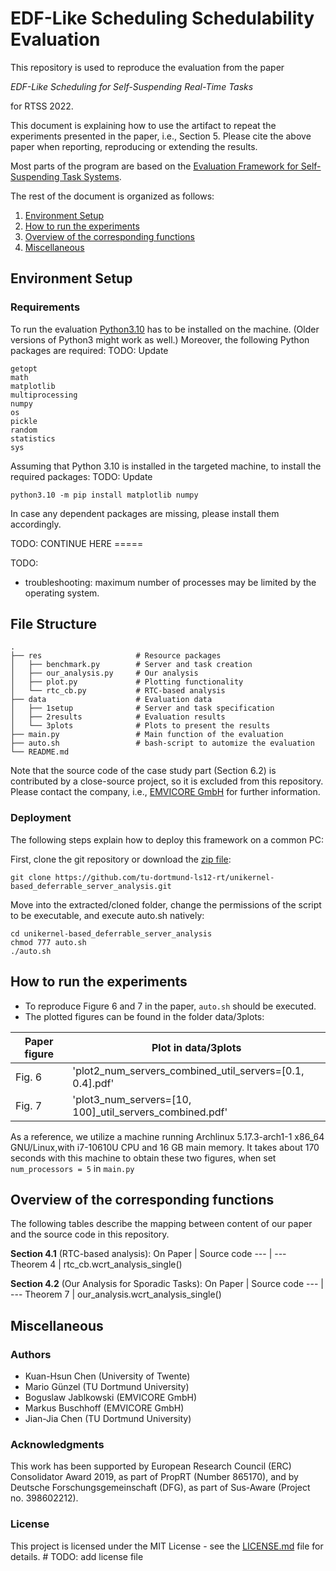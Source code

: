 # EDF-Like Scheduling Schedulability Evaluation

This repository is used to reproduce the evaluation from the paper

_EDF-Like Scheduling for Self-Suspending Real-Time Tasks_

for RTSS 2022.

This document is explaining how to use the artifact to repeat the experiments presented in the paper, i.e., Section 5.
Please cite the above paper when reporting, reproducing or extending the results.

Most parts of the program are based on
the [Evaluation Framework for Self-Suspending Task Systems](https://github.com/tu-dortmund-ls12-rt/SSSEvaluation).

The rest of the document is organized as follows:

1. [Environment Setup](#environment-setup)
2. [How to run the experiments](#how-to-run-the-experiments)
3. [Overview of the corresponding functions](#overview-of-the-corresponding-functions)
4. [Miscellaneous](#miscellaneous)

## Environment Setup

### Requirements

To run the evaluation [Python3.10](https://www.python.org/downloads/release/python-3100/) has to be installed on the
machine.
(Older versions of Python3 might work as well.)
Moreover, the following Python packages are required: TODO: Update

```
getopt
math
matplotlib
multiprocessing
numpy
os
pickle
random
statistics
sys
```

Assuming that Python 3.10 is installed in the targeted machine, to install the required packages: TODO: Update

```
python3.10 -m pip install matplotlib numpy
```

In case any dependent packages are missing, please install them accordingly.

TODO: CONTINUE HERE =====

TODO:

- troubleshooting: maximum number of processes may be limited by the operating system.

## File Structure

    .
    ├── res                     # Resource packages
    │   ├── benchmark.py        # Server and task creation
    │   ├── our_analysis.py     # Our analysis
    │   ├── plot.py             # Plotting functionality
    │   └── rtc_cb.py           # RTC-based analysis	
    ├── data                    # Evaluation data
    │   ├── 1setup              # Server and task specification
    │   ├── 2results            # Evaluation results
    │   └── 3plots              # Plots to present the results
    ├── main.py                 # Main function of the evaluation
    ├── auto.sh                 # bash-script to automize the evaluation
    └── README.md

Note that the source code of the case study part (Section 6.2) is contributed by a close-source project, so it is
excluded from this repository. Please contact the company, i.e., [EMVICORE GmbH](https://emvicore.com/de/) for further
information.

### Deployment

The following steps explain how to deploy this framework on a common PC:

First, clone the git repository or download
the [zip file](https://github.com/tu-dortmund-ls12-rt/unikernel-based_deferrable_server_analysis/archive/refs/heads/main.zip):

```
git clone https://github.com/tu-dortmund-ls12-rt/unikernel-based_deferrable_server_analysis.git
```

Move into the extracted/cloned folder, change the permissions of the script to be executable, and execute auto.sh
natively:

```
cd unikernel-based_deferrable_server_analysis
chmod 777 auto.sh
./auto.sh
```

## How to run the experiments

- To reproduce Figure 6 and 7 in the paper, ```auto.sh``` should be executed.
- The plotted figures can be found in the folder data/3plots:

| Paper figure | Plot in data/3plots                                      |
|--------------|----------------------------------------------------------|
| Fig. 6       | 'plot2_num_servers_combined_util_servers=[0.1, 0.4].pdf' |
| Fig. 7       | 'plot3_num_servers=[10, 100]_util_servers_combined.pdf'  |

As a reference, we utilize a machine running Archlinux 5.17.3-arch1-1 x86_64 GNU/Linux,with i7-10610U CPU and 16 GB main
memory. It takes about 170 seconds with this machine to obtain these two figures, when set ```num_processors = 5```
in ```main.py```

## Overview of the corresponding functions

The following tables describe the mapping between content of our paper and the source code in this repository.

**Section 4.1** (RTC-based analysis):
On Paper | Source code --- | --- Theorem 4 | rtc_cb.wcrt_analysis_single()

**Section 4.2** (Our Analysis for Sporadic Tasks):
On Paper | Source code --- | --- Theorem 7 | our_analysis.wcrt_analysis_single()

## Miscellaneous

### Authors

* Kuan-Hsun Chen (University of Twente)
* Mario Günzel (TU Dortmund University)
* Boguslaw Jablkowski (EMVICORE GmbH)
* Markus Buschhoff (EMVICORE GmbH)
* Jian-Jia Chen (TU Dortmund University)

### Acknowledgments

This work has been supported by European Research Council (ERC) Consolidator Award 2019, as part of PropRT (Number
865170), and by Deutsche Forschungsgemeinschaft (DFG), as part of Sus-Aware (Project no. 398602212).

### License

This project is licensed under the MIT License - see the [LICENSE.md](LICENSE.md) file for details. # TODO: add license
file